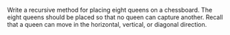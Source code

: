 Write a recursive method for placing eight queens on a chessboard. The eight queens should be placed so that no queen can capture another. Recall that a queen can move in the horizontal, vertical, or diagonal direction.
